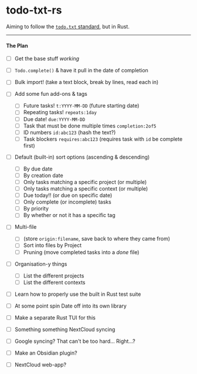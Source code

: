 # todo-txt-rs

Aiming to follow the [`todo.txt` standard](https://github.com/todotxt/todo.txt), but in Rust.  



****

#### The Plan

- [ ] Get the base stuff *working*  
- [ ] `Todo.complete()` & have it pull in the date of completion
- [ ] Bulk import!  (take a text block, break by lines, read each in)
- [ ] Add some fun add-ons & tags
    - [ ] Future tasks! `t:YYYY-MM-DD` (future starting date)
	- [ ] Repeating tasks! `repeats:1day`
	- [ ] Due date! `due:YYYY-MM-DD`
	- [ ] Task that must be done multiple times `completion:2of5`
	- [ ] ID numbers `id:abc123` (hash the text?)
	- [ ] Task blockers `requires:abc123` (requires task with `id` be complete first)
- [ ] Default (built-in) sort options (ascending & descending)
    - [ ] By due date
	- [ ] By creation date
	- [ ] Only tasks matching a specific project (or multiple)
	- [ ] Only tasks matching a specific context (or multiple)
	- [ ] Due today!! (or due on specific date)
	- [ ] Only complete (or incomplete) tasks
	- [ ] By priority
	- [ ] By whether or not it has a specific tag
- [ ] Multi-file 
    - [ ] (store `origin:filename`, save back to where they came from)
	- [ ] Sort into files by Project
	- [ ] Pruning (move completed tasks into a *done* file)
- [ ] Organisation-y things
	- [ ] List the different projects
	- [ ] List the different contexts
- [ ] Learn how to properly use the built in Rust test suite  
- [ ] At some point spin Date off into its own library
- [ ] Make a separate Rust TUI for this
- [ ] Something something NextCloud syncing
- [ ] Google syncing?  That can't be too hard... Right...?
- [ ] Make an Obsidian plugin?
- [ ] NextCloud web-app?

